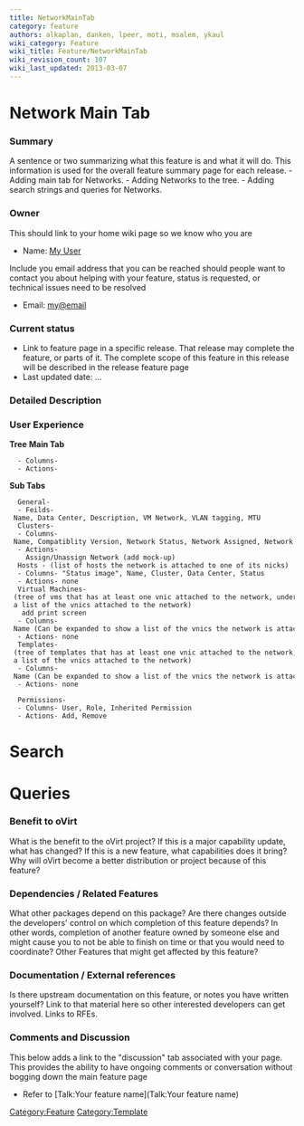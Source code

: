 ```yaml
---
title: NetworkMainTab
category: feature
authors: alkaplan, danken, lpeer, moti, msalem, ykaul
wiki_category: Feature
wiki_title: Feature/NetworkMainTab
wiki_revision_count: 107
wiki_last_updated: 2013-03-07
---
```


# Network Main Tab

### Summary

A sentence or two summarizing what this feature is and what it will do. This information is used for the overall feature summary page for each release. - Adding main tab for Networks. - Adding Networks to the tree. - Adding search strings and queries for Networks.

### Owner

This should link to your home wiki page so we know who you are

*   Name: [ My User](User:MyUser)

Include you email address that you can be reached should people want to contact you about helping with your feature, status is requested, or technical issues need to be resolved

*   Email: <my@email>

### Current status

*   Link to feature page in a specific release. That release may complete the feature, or parts of it. The complete scope of this feature in this release will be described in the release feature page
*   Last updated date: ...

### Detailed Description

### User Experience

<b>Tree</b> <b>Main Tab</b>

      - Columns-
      - Actions-

<b>Sub Tabs</b>

      General-  
      - Feilds- Name, Data Center, Description, VM Network, VLAN tagging, MTU
      Clusters- 
      - Columns- Name, Compatiblity Version, Network Status, Network Assigned, Network Required, Role
      - Actions- 
        Assign/Unassign Network (add mock-up)
      Hosts - (list of hosts the network is attached to one of its nicks)
      - Columns- "Status image", Name, Cluster, Data Center, Status
      - Actions- none
      Virtual Machines- (tree of vms that has at least one vnic attached to the network, under each vm- a list of the vnics attached to the network)
       add print screen
      - Columns- Name (Can be expanded to show a list of the vnics the network is attached to) , IP Address, Network, Status, Uptime
      - Actions- none
      Templates- (tree of templates that has at least one vnic attached to the network, under each template- a list of the vnics attached to the network)
      - Columns- Name (Can be expanded to show a list of the vnics the network is attached to), Status, Cluster, Data Center
      - Actions- none

      Permissions-
      - Columns- User, Role, Inherited Permission
      - Actions- Add, Remove

# Search

# Queries

### Benefit to oVirt

What is the benefit to the oVirt project? If this is a major capability update, what has changed? If this is a new feature, what capabilities does it bring? Why will oVirt become a better distribution or project because of this feature?

### Dependencies / Related Features

What other packages depend on this package? Are there changes outside the developers' control on which completion of this feature depends? In other words, completion of another feature owned by someone else and might cause you to not be able to finish on time or that you would need to coordinate? Other Features that might get affected by this feature?

### Documentation / External references

Is there upstream documentation on this feature, or notes you have written yourself? Link to that material here so other interested developers can get involved. Links to RFEs.

### Comments and Discussion

This below adds a link to the "discussion" tab associated with your page. This provides the ability to have ongoing comments or conversation without bogging down the main feature page

*   Refer to [Talk:Your feature name](Talk:Your feature name)

<Category:Feature> <Category:Template>
